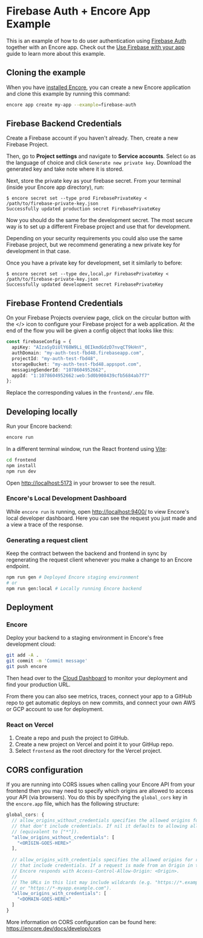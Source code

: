 # Firebase Auth + Encore App Example

This is an example of how to do user authentication using [Firebase Auth](https://firebase.google.com/docs/auth) together with an Encore app.
Check out the [Use Firebase with your app](https://encore.dev/docs/how-to/firebase-auth) guide to learn more about this example.

## Cloning the example

When you have [installed Encore](https://encore.dev/docs/install), you can create a new Encore application and clone
this example by running this command:

```bash
encore app create my-app --example=firebase-auth
```

## Firebase Backend Credentials

Create a Firebase account if you haven't already. Then, create a new Firebase Project.

Then, go to **Project settings** and navigate to **Service accounts**.
Select `Go` as the language of choice and click `Generate new private key`.
Download the generated key and take note where it is stored.

Next, store the private key as your firebase secret.
From your terminal (inside your Encore app directory), run:

```shell
$ encore secret set --type prod FirebasePrivateKey < /path/to/firebase-private-key.json
Successfully updated production secret FirebasePrivateKey
```

Now you should do the same for the development secret. The most secure way is to
set up a different Firebase project and use that for development.

Depending on your security requirements you could also use the same Firebase project,
but we recommend generating a new private key for development in that case.

Once you have a private key for development, set it similarly to before:

```shell
$ encore secret set --type dev,local,pr FirebasePrivateKey < /path/to/firebase-private-key.json
Successfully updated development secret FirebasePrivateKey
```

## Firebase Frontend Credentials

On your Firebase Projects overview page, click on the circular button with the </> icon to configure your Firebase 
project for a web application. At the end of the flow you will be given a config object that looks like this:

```ts
const firebaseConfig = {
  apiKey: "AIzaSyDiUlY68W9Li_0EIkmdGdzD7nvqCT9kHnY",
  authDomain: "my-auth-test-fbd48.firebaseapp.com",
  projectId: "my-auth-test-fbd48",
  storageBucket: "my-auth-test-fbd48.appspot.com",
  messagingSenderId: "1078604952662",
  appId: "1:1078604952662:web:5d0b908439cfb5684ab7f7"
};
```

Replace the corresponding values in the `frontend/.env` file. 

## Developing locally

Run your Encore backend:

```bash
encore run
```

In a different terminal window, run the React frontend using [Vite](https://vitejs.dev/):

```bash
cd frontend
npm install
npm run dev
```

Open [http://localhost:5173](http://localhost:5173) in your browser to see the result.

### Encore's Local Development Dashboard

While `encore run` is running, open <http://localhost:9400/> to view Encore's local developer dashboard.
Here you can see the request you just made and a view a trace of the response.

### Generating a request client

Keep the contract between the backend and frontend in sync by regenerating the request client whenever you make a change
to an Encore endpoint.

```bash
npm run gen # Deployed Encore staging environment
# or
npm run gen:local # Locally running Encore backend
```

## Deployment

### Encore

Deploy your backend to a staging environment in Encore's free development cloud:

```bash
git add -A .
git commit -m 'Commit message'
git push encore
```

Then head over to the [Cloud Dashboard](https://app.encore.dev) to monitor your deployment and find your production URL.

From there you can also see metrics, traces, connect your app to a
GitHub repo to get automatic deploys on new commits, and connect your own AWS or GCP account to use for deployment.

### React on Vercel

1. Create a repo and push the project to GitHub.
2. Create a new project on Vercel and point it to your GitHup repo.
3. Select `frontend` as the root directory for the Vercel project.

## CORS configuration

If you are running into CORS issues when calling your Encore API from your frontend then you may need to specify which
origins are allowed to access your API (via browsers). You do this by specifying the `global_cors` key in the `encore.app`
file, which has the following structure:

```js
global_cors: {
  // allow_origins_without_credentials specifies the allowed origins for requests
  // that don't include credentials. If nil it defaults to allowing all domains
  // (equivalent to ["*"]).
  "allow_origins_without_credentials": [
    "<ORIGIN-GOES-HERE>"
  ],
        
  // allow_origins_with_credentials specifies the allowed origins for requests
  // that include credentials. If a request is made from an Origin in this list
  // Encore responds with Access-Control-Allow-Origin: <Origin>.
  //
  // The URLs in this list may include wildcards (e.g. "https://*.example.com"
  // or "https://*-myapp.example.com").
  "allow_origins_with_credentials": [
    "<DOMAIN-GOES-HERE>"
  ]
}
```

More information on CORS configuration can be found here: https://encore.dev/docs/develop/cors
